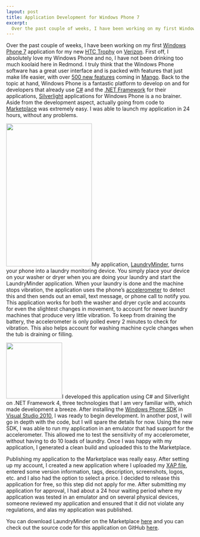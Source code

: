 ```yaml
--- 
layout: post
title: Application Development for Windows Phone 7
excerpt:
  Over the past couple of weeks, I have been working on my first Windows Phone 7 application for my new HTC Trophy on Verizon. First off, I absolutely love my Windows Phone and no, I have not been drinking too much koolaid here in Redmond. I truly think that the Windows Phone software has a great user interface and is packed with features that just make life easier, with over 500 new features coming in Mango.
---
```

Over the past couple of weeks, I have been working on my first <a href="http://www.microsoft.com/windowsphone/en-us/default.aspx" target="_blank">Windows Phone 7</a> application for my new <a href="http://www.htc.com/us/products/trophy-verizon?view=1-1&amp;sort=0&amp;filters=4-0-0" target="_blank">HTC Trophy</a> on <a href="http://www.verizonwireless.com/b2c/index.html" target="_blank">Verizon</a>. First off, I absolutely love my Windows Phone and no, I have not been drinking too much koolaid here in Redmond. I truly think that the Windows Phone software has a great user interface and is packed with features that just make life easier, with over <a href="http://techcrunch.com/2011/05/24/microsoft-officially-announces-windows-phone-7-1-mango-with-500-new-features/" target="_blank">500 new features</a> coming in <a href="http://www.youtube.com/watch?v=OP30F3ZxTmw" target="_blank">Mango</a>. Back to the topic at hand, Windows Phone is a fantastic platform to develop on and for developers that already use <a href="http://msdn.microsoft.com/en-us/vcsharp/aa336809" target="_blank">C#</a> and the <a href="http://www.microsoft.com/net/" target="_blank">.NET Framework</a> for their applications, <a href="http://www.silverlight.net/" target="_blank">Silverlight</a> applications for Windows Phone is a no brainer. Aside from the development aspect, actually going from code to <a href="http://www.microsoft.com/windowsphone/en-us/apps/default.aspx" target="_blank">Marketplace</a> was extremely easy. I was able to launch my application in 24 hours, without any problems.

<a href="http://mbmccormick.com/wp-content/uploads/2011/07/Screenshot1.png"><img class="size-full wp-image-131 alignright" title="Screenshot1.png" src="http://mbmccormick.com/wp-content/uploads/2011/07/Screenshot1.png" alt="" width="230" height="383" /></a>My application, <a href="http://windowsphone.com/s?appid=2b36d281-9189-e011-986b-78e7d1fa76f8" target="_blank">LaundryMinder</a>, turns your phone into a laundry monitoring device. You simply place your device on your washer or dryer when you are doing your laundry and start the LaundryMinder application. When your laundry is done and the machine stops vibration, the application uses the phone’s <a href="http://en.wikipedia.org/wiki/Accelerometer" target="_blank">accelerometer</a> to detect this and then sends out an email, text message, or phone call to notify you. This application works for both the washer and dryer cycle and accounts for even the slightest changes in movement, to account for newer laundry machines that produce very little vibration. To keep from draining the battery, the accelerometer is only polled every 2 minutes to check for vibration. This also helps account for washing machine cycle changes when the tub is draining or filling.

<a href="http://mbmccormick.com/wp-content/uploads/2011/07/Desktop.png"><img class="alignleft size-thumbnail wp-image-133" title="Desktop.png" src="http://mbmccormick.com/wp-content/uploads/2011/07/Desktop-150x150.png" alt="" width="150" height="150" /></a>I developed this application using C# and Silverlight on .NET Framework 4, three technologies that I am very familiar with, which made development a breeze. After installing the <a href="http://create.msdn.com/en-US/home/getting_started" target="_blank">Windows Phone SDK</a> in <a href="http://www.microsoft.com/visualstudio/en-us" target="_blank">Visual Studio 2010</a>, I was ready to begin development. In another post, I will go in depth with the code, but I will spare the details for now. Using the new SDK, I was able to run my application in an emulator that had support for the accelerometer. This allowed me to test the sensitivity of my accelerometer, without having to do 10 loads of laundry. Once I was happy with my application, I generated a clean build and uploaded this to the Marketplace.

Publishing my application to the Marketplace was really easy. After setting up my account, I created a new application where I uploaded my <a href="http://forums.asp.net/t/1277554.aspx" target="_blank">XAP file</a>, entered some version information, tags, description, screenshots, logos, etc. and I also had the option to select a price. I decided to release this application for free, so this step did not apply for me. After submitting my application for approval, I had about a 24 hour waiting period where my application was tested in an emulator and on several physical devices, someone reviewed my application and ensured that it did not violate any regulations, and alas my application was published.

You can download LaundryMinder on the Marketplace <a href="http://windowsphone.com/s?appid=2b36d281-9189-e011-986b-78e7d1fa76f8" target="_blank">here</a> and you can check out the source code for this application on GitHub <a href="https://github.com/mbmccormick/LaundryMinder" target="_blank">here</a>.
